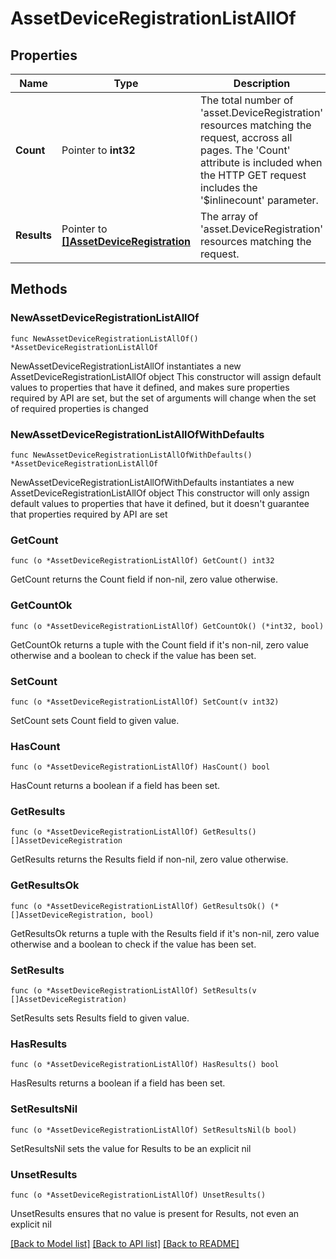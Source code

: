 # AssetDeviceRegistrationListAllOf

## Properties

Name | Type | Description | Notes
------------ | ------------- | ------------- | -------------
**Count** | Pointer to **int32** | The total number of &#39;asset.DeviceRegistration&#39; resources matching the request, accross all pages. The &#39;Count&#39; attribute is included when the HTTP GET request includes the &#39;$inlinecount&#39; parameter. | [optional] 
**Results** | Pointer to [**[]AssetDeviceRegistration**](asset.DeviceRegistration.md) | The array of &#39;asset.DeviceRegistration&#39; resources matching the request. | [optional] 

## Methods

### NewAssetDeviceRegistrationListAllOf

`func NewAssetDeviceRegistrationListAllOf() *AssetDeviceRegistrationListAllOf`

NewAssetDeviceRegistrationListAllOf instantiates a new AssetDeviceRegistrationListAllOf object
This constructor will assign default values to properties that have it defined,
and makes sure properties required by API are set, but the set of arguments
will change when the set of required properties is changed

### NewAssetDeviceRegistrationListAllOfWithDefaults

`func NewAssetDeviceRegistrationListAllOfWithDefaults() *AssetDeviceRegistrationListAllOf`

NewAssetDeviceRegistrationListAllOfWithDefaults instantiates a new AssetDeviceRegistrationListAllOf object
This constructor will only assign default values to properties that have it defined,
but it doesn't guarantee that properties required by API are set

### GetCount

`func (o *AssetDeviceRegistrationListAllOf) GetCount() int32`

GetCount returns the Count field if non-nil, zero value otherwise.

### GetCountOk

`func (o *AssetDeviceRegistrationListAllOf) GetCountOk() (*int32, bool)`

GetCountOk returns a tuple with the Count field if it's non-nil, zero value otherwise
and a boolean to check if the value has been set.

### SetCount

`func (o *AssetDeviceRegistrationListAllOf) SetCount(v int32)`

SetCount sets Count field to given value.

### HasCount

`func (o *AssetDeviceRegistrationListAllOf) HasCount() bool`

HasCount returns a boolean if a field has been set.

### GetResults

`func (o *AssetDeviceRegistrationListAllOf) GetResults() []AssetDeviceRegistration`

GetResults returns the Results field if non-nil, zero value otherwise.

### GetResultsOk

`func (o *AssetDeviceRegistrationListAllOf) GetResultsOk() (*[]AssetDeviceRegistration, bool)`

GetResultsOk returns a tuple with the Results field if it's non-nil, zero value otherwise
and a boolean to check if the value has been set.

### SetResults

`func (o *AssetDeviceRegistrationListAllOf) SetResults(v []AssetDeviceRegistration)`

SetResults sets Results field to given value.

### HasResults

`func (o *AssetDeviceRegistrationListAllOf) HasResults() bool`

HasResults returns a boolean if a field has been set.

### SetResultsNil

`func (o *AssetDeviceRegistrationListAllOf) SetResultsNil(b bool)`

 SetResultsNil sets the value for Results to be an explicit nil

### UnsetResults
`func (o *AssetDeviceRegistrationListAllOf) UnsetResults()`

UnsetResults ensures that no value is present for Results, not even an explicit nil

[[Back to Model list]](../README.md#documentation-for-models) [[Back to API list]](../README.md#documentation-for-api-endpoints) [[Back to README]](../README.md)


